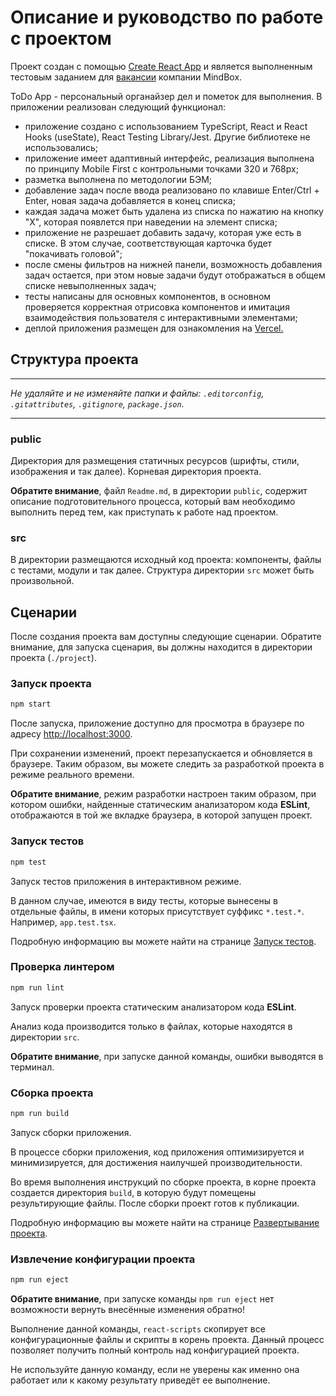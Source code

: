 # Описание и руководство по работе с проектом

Проект создан с помощью [Create React App](https://github.com/facebook/create-react-app) и является выполненным тестовым заданием для [вакансии](https://orenburg.hh.ru/vacancy/71731256?hhtmFrom=vacancy_response) компании MindBox.

ToDo App - персональный органайзер дел и пометок для выполнения. В приложении реализован следующий функционал:

- приложение создано с использованием TypeScript, React и React Hooks (useState), React Testing Library/Jest. Другие библиотеке не использовались;
- приложение имеет адаптивный интерфейс, реализация выполнена по принципу Mobile First с контрольными точками 320 и 768px;
- разметка выполнена по методологии БЭМ;
- добавление задач после ввода реализовано по клавише Enter/Ctrl + Enter, новая задача добавляется в конец списка;
- каждая задача может быть удалена из списка по нажатию на кнопку "Х", которая появлется при наведении на элемент списка;
- приложение не разрешает добавить задачу, которая уже есть в списке. В этом случае, соответствующая карточка будет    "покачивать головой";
- после смены фильтров на нижней панели, возможность добавления задач остается, при этом новые задачи будут отображаться в общем списке невыполненных задач;
- тесты написаны для основных компонентов, в основном проверяется корректная отрисовка компонентов и имитация взаимодействия пользователя с интерактивными элементами;
- деплой приложения размещен для ознакомления на [Vercel.](https://mindbox-todo-itwaslazyday.vercel.app/)

## Структура проекта

---

_Не удаляйте и не изменяйте папки и файлы:_
_`.editorconfig`, `.gitattributes`, `.gitignore`, `package.json`._

---

### public

Директория для размещения статичных ресурсов (шрифты, стили, изображения и так далее). Корневая директория проекта.

**Обратите внимание**, файл `Readme.md`, в директории `public`, содержит описание подготовительного процесса, который вам необходимо выполнить перед тем, как приступать к работе над проектом.

### src

В директории размещаются исходный код проекта: компоненты, файлы с тестами, модули и так далее. Структура директории `src` может быть произвольной.

## Сценарии

После создания проекта вам доступны следующие сценарии. Обратите внимание, для запуска сценария, вы должны находится в директории проекта (`./project`).

### Запуск проекта

```bash
npm start
```

После запуска, приложение доступно для просмотра в браузере по адресу [http://localhost:3000](http://localhost:3000).

При сохранении изменений, проект перезапускается и обновляется в браузере. Таким образом, вы можете следить за разработкой проекта в режиме реального времени.

**Обратите внимание**, режим разработки настроен таким образом, при котором ошибки, найденные статическим анализатором кода **ESLint**, отображаются в той же вкладке браузера, в которой запущен проект.

### Запуск тестов

```bash
npm test
```

Запуск тестов приложения в интерактивном режиме.

В данном случае, имеются в виду тесты, которые вынесены в отдельные файлы, в имени которых присутствует суффикс `*.test.*`. Например, `app.test.tsx`.

Подробную информацию вы можете найти на странице [Запуск тестов](https://facebook.github.io/create-react-app/docs/running-tests).

### Проверка линтером

```bash
npm run lint
```

Запуск проверки проекта статическим анализатором кода **ESLint**.

Анализ кода производится только в файлах, которые находятся в директории `src`.

**Обратите внимание**, при запуске данной команды, ошибки выводятся в терминал.

### Сборка проекта

```bash
npm run build
```

Запуск сборки приложения.

В процессе сборки приложения, код приложения оптимизируется и минимизируется, для достижения наилучшей производительности.

Во время выполнения инструкций по сборке проекта, в корне проекта создается директория `build`, в которую будут помещены результирующие файлы. После сборки проект готов к публикации.

Подробную информацию вы можете найти на странице [Развертывание проекта](https://facebook.github.io/create-react-app/docs/deployment).

### Извлечение конфигурации проекта

```bash
npm run eject
```

**Обратите внимание**, при запуске команды `npm run eject` нет возможности вернуть внесённые изменения обратно!

Выполнение данной команды, `react-scripts` скопирует все конфигурационные файлы и скрипты в корень проекта. Данный процесс позволяет получить полный контроль над конфигурацией проекта.

Не используйте данную команду, если не уверены как именно она работает или к какому результату приведёт ее выполнение.
